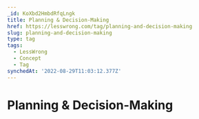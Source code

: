 ```yaml
---
_id: KoXbd2HmbdRfqLngk
title: Planning & Decision-Making
href: https://lesswrong.com/tag/planning-and-decision-making
slug: planning-and-decision-making
type: tag
tags:
  - LessWrong
  - Concept
  - Tag
synchedAt: '2022-08-29T11:03:12.377Z'
---
```

# Planning & Decision-Making

